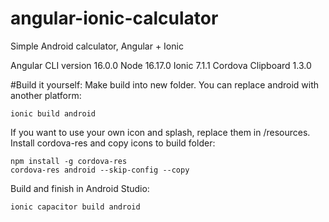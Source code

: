 # angular-ionic-calculator

Simple Android calculator, Angular + Ionic

Angular CLI version 16.0.0
Node 16.17.0
Ionic 7.1.1
Cordova Clipboard 1.3.0

#Build it yourself:
Make build into new folder. You can replace android with another platform:

```
ionic build android
```

If you want to use your own icon and splash, replace them in /resources. Install cordova-res and copy icons to build folder:

```
npm install -g cordova-res
cordova-res android --skip-config --copy
```

Build and finish in Android Studio:

```
ionic capacitor build android
```
